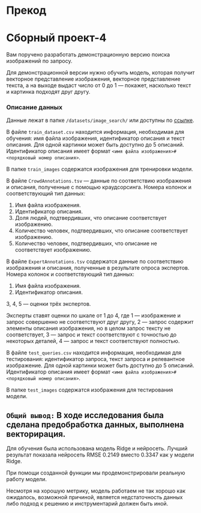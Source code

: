 # Прекод

# Сборный проект-4

Вам поручено разработать демонстрационную версию поиска изображений по запросу.

Для демонстрационной версии нужно обучить модель, которая получит векторное представление изображения, векторное представление текста, а на выходе выдаст число от 0 до 1 — покажет, насколько текст и картинка подходят друг другу.

### Описание данных

Данные лежат в папке `/datasets/image_search/` или доступны по [ссылке](https://code.s3.yandex.net/datasets/dsplus_integrated_project_4.zip).

В файле `train_dataset.csv` находится информация, необходимая для обучения: имя файла изображения, идентификатор описания и текст описания. Для одной картинки может быть доступно до 5 описаний. Идентификатор описания имеет формат `<имя файла изображения>#<порядковый номер описания>`.

В папке `train_images` содержатся изображения для тренировки модели.

В файле `CrowdAnnotations.tsv` — данные по соответствию изображения и описания, полученные с помощью краудсорсинга. Номера колонок и соответствующий тип данных:

1. Имя файла изображения.
2. Идентификатор описания.
3. Доля людей, подтвердивших, что описание соответствует изображению.
4. Количество человек, подтвердивших, что описание соответствует изображению.
5. Количество человек, подтвердивших, что описание не соответствует изображению.

В файле `ExpertAnnotations.tsv` содержатся данные по соответствию изображения и описания, полученные в результате опроса экспертов. Номера колонок и соответствующий тип данных:

1. Имя файла изображения.
2. Идентификатор описания.

3, 4, 5 — оценки трёх экспертов.

Эксперты ставят оценки по шкале от 1 до 4, где 1 — изображение и запрос совершенно не соответствуют друг другу, 2 — запрос содержит элементы описания изображения, но в целом запрос тексту не соответствует, 3 — запрос и текст соответствуют с точностью до некоторых деталей, 4 — запрос и текст соответствуют полностью.

В файле `test_queries.csv` находится информация, необходимая для тестирования: идентификатор запроса, текст запроса и релевантное изображение. Для одной картинки может быть доступно до 5 описаний. Идентификатор описания имеет формат `<имя файла изображения>#<порядковый номер описания>`.

В папке `test_images` содержатся изображения для тестирования модели.

## `Общий вывод:` В ходе исследования была сделана предобработка данных, выполнена векторирация.

Для обучения была использована модель Ridge и нейросеть. Лучший результат показала нейросеть RMSE 0.2149 вместо 0.3347 как у модели Ridge.

При помощи созданной функции мы продемонстрировали реальную работу модели.

Несмотря на хорошую метрику, модель работаем не так хорошо как ожидалось, возможной причиной, является недстаточность данных либо подход к решению и инструментарий должен быть иной.
